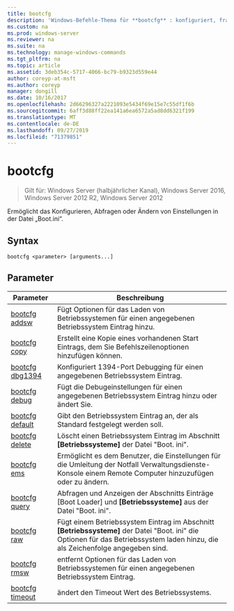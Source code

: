 ```yaml
---
title: bootcfg
description: 'Windows-Befehle-Thema für **bootcfg** : konfiguriert, fragt oder ändert die Datei Einstellungen der Boot. ini-Datei.'
ms.custom: na
ms.prod: windows-server
ms.reviewer: na
ms.suite: na
ms.technology: manage-windows-commands
ms.tgt_pltfrm: na
ms.topic: article
ms.assetid: 3deb354c-5717-4066-bc79-b9323d559e44
author: coreyp-at-msft
ms.author: coreyp
manager: dongill
ms.date: 10/16/2017
ms.openlocfilehash: 2d66296327a2221093e5434f69e15e7c55df1f6b
ms.sourcegitcommit: 6aff3d88ff22ea141a6ea6572a5ad8dd6321f199
ms.translationtype: MT
ms.contentlocale: de-DE
ms.lasthandoff: 09/27/2019
ms.locfileid: "71379851"
---
```

# <a name="bootcfg"></a>bootcfg

>Gilt für: Windows Server (halbjährlicher Kanal), Windows Server 2016, Windows Server 2012 R2, Windows Server 2012

Ermöglicht das Konfigurieren, Abfragen oder Ändern von Einstellungen in der Datei „Boot.ini“.  
## <a name="syntax"></a>Syntax  
```  
bootcfg <parameter> [arguments...]  
```  
## <a name="parameters"></a>Parameter  
|Parameter|Beschreibung|  
|-------|--------|  
|[bootcfg addsw](bootcfg-addsw.md)|Fügt Optionen für das Laden von Betriebssystemen für einen angegebenen Betriebssystem Eintrag hinzu.|  
|[bootcfg copy](bootcfg-copy.md)|Erstellt eine Kopie eines vorhandenen Start Eintrags, dem Sie Befehlszeilenoptionen hinzufügen können.|  
|[bootcfg dbg1394](bootcfg-dbg1394.md)|Konfiguriert 1394-Port Debugging für einen angegebenen Betriebssystem Eintrag.|  
|[bootcfg debug](bootcfg-debug.md)|Fügt die Debugeinstellungen für einen angegebenen Betriebssystem Eintrag hinzu oder ändert Sie.|  
|[bootcfg default](bootcfg-default.md)|Gibt den Betriebssystem Eintrag an, der als Standard festgelegt werden soll.|  
|[bootcfg delete](bootcfg-delete.md)|Löscht einen Betriebssystem Eintrag im Abschnitt **[Betriebssysteme]** der Datei "Boot. ini".|  
|[bootcfg ems](bootcfg-ems.md)|Ermöglicht es dem Benutzer, die Einstellungen für die Umleitung der Notfall Verwaltungsdienste-Konsole einem Remote Computer hinzuzufügen oder zu ändern.|  
|[bootcfg query](bootcfg-query.md)|Abfragen und Anzeigen der Abschnitts Einträge [Boot Loader] und **[Betriebssysteme]** aus der Datei "Boot. ini".|  
|[bootcfg raw](bootcfg-raw.md)|Fügt einem Betriebssystem Eintrag im Abschnitt **[Betriebssysteme]** der Datei "Boot. ini" die Optionen für das Betriebssystem laden hinzu, die als Zeichenfolge angegeben sind.|  
|[bootcfg rmsw](bootcfg-rmsw.md)|entfernt Optionen für das Laden von Betriebssystemen für einen angegebenen Betriebssystem Eintrag.|  
|[bootcfg timeout](bootcfg-timeout.md)|ändert den Timeout Wert des Betriebssystems.|  
